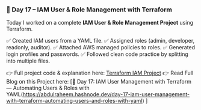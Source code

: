 ### 📌 Day 17 – IAM User & Role Management with Terraform

Today I worked on a complete **IAM User & Role Management Project** using Terraform.

✅ Created IAM users from a YAML file.
✅ Assigned roles (admin, developer, readonly, auditor).
✅ Attached AWS managed policies to roles.
✅ Generated login profiles and passwords.
✅ Followed clean code practice by splitting into multiple files.

👉 Full project code & explanation here: [Terraform IAM Project](https://github.com/abdulraheem381/terraform-iam-user-management)
👉 Read Full Blog on this Project here: [🚀 Day 17: IAM User Management with Terraform — Automating Users & Roles with YAML(https://abdulraheem.hashnode.dev/day-17-iam-user-management-with-terraform-automating-users-and-roles-with-yaml)
]


